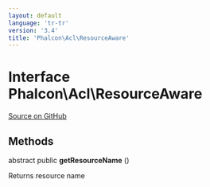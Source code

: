 ```yaml
---
layout: default
language: 'tr-tr'
version: '3.4'
title: 'Phalcon\Acl\ResourceAware'
---
```


# Interface **Phalcon\Acl\ResourceAware**

<a href="https://github.com/phalcon/cphalcon/tree/v3.4.0/phalcon/acl/resourceaware.zep" class="btn btn-default btn-sm">Source on GitHub</a>

## Methods

abstract public **getResourceName** ()

Returns resource name